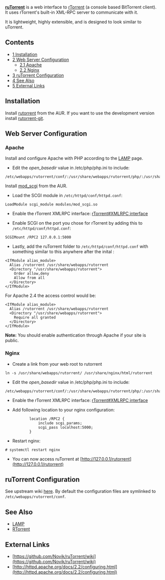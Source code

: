**[ruTorrent](https://github.com/Novik/ruTorrent)** is a web interface to [rTorrent](/index.php/RTorrent "RTorrent") (a console based BitTorrent client). It uses rTorrent's built-in XML-RPC server to communicate with it.

It is lightweight, highly extensible, and is designed to look similar to uTorrent.

## Contents

*   [1 Installation](#Installation)
*   [2 Web Server Configuration](#Web_Server_Configuration)
    *   [2.1 Apache](#Apache)
    *   [2.2 Nginx](#Nginx)
*   [3 ruTorrent Configuration](#ruTorrent_Configuration)
*   [4 See Also](#See_Also)
*   [5 External Links](#External_Links)

## Installation

Install [rutorrent](https://aur.archlinux.org/packages/rutorrent/) from the AUR. If you want to use the development version install [rutorrent-git](https://aur.archlinux.org/packages/rutorrent-git/).

## Web Server Configuration

### Apache

Install and configure Apache with PHP according to the [LAMP](/index.php/LAMP "LAMP") page.

*   Edit the *open_basedir* value in /etc/php/php.ini to include:

```
/etc/webapps/rutorrent/conf/:/usr/share/webapps/rutorrent/php/:/usr/share/webapps/rutorrent/

```

Install [mod_scgi](https://aur.archlinux.org/packages/mod_scgi/) from the AUR.

*   Load the SCGI module in `/etc/httpd/conf/httpd.conf`:

```
LoadModule scgi_module modules/mod_scgi.so

```

*   Enable the rTorrent XMLRPC interface: [rTorrent#XMLRPC interface](/index.php/RTorrent#XMLRPC_interface "RTorrent")

*   Enable SCGI on the port you chose for rTorrent by adding this to `/etc/httpd/conf/httpd.conf`:

```
SCGIMount /RPC2 127.0.0.1:5000

```

*   Lastly, add the ruTorrent folder to `/etc/httpd/conf/httpd.conf` with something similar to this anywhere after the inital *</Directory>*:

```
<IfModule alias_module>
  Alias /rutorrent /usr/share/webapps/rutorrent
  <Directory "/usr/share/webapps/rutorrent">
    Order allow,deny
    Allow from all
  </Directory>
</IfModule>

```

For Apache 2.4 the access control would be:

```
<IfModule alias_module>
  Alias /rutorrent /usr/share/webapps/rutorrent
  <Directory "/usr/share/webapps/rutorrent">
    Require all granted
  </Directory>
</IfModule>

```

**Note:** You should enable authentication through Apache if your site is public.

### Nginx

*   Create a link from your web root to rutorrent

```
ln -s /usr/share/webapps/rutorrent/ /usr/share/nginx/html/rutorrent

```

*   Edit the *open_basedir* value in /etc/php/php.ini to include:

```
/etc/webapps/rutorrent/conf/:/usr/share/webapps/rutorrent/php/:/usr/share/webapps/rutorrent/

```

*   Enable the rTorrent XMLRPC interface: [rTorrent#XMLRPC interface](/index.php/RTorrent#XMLRPC_interface "RTorrent")

*   Add following location to your nginx configuration:

```
           location /RPC2 {
               include scgi_params;
               scgi_pass localhost:5000;
           }

```

*   Restart nginx:

```
# systemctl restart nginx

```

*   You can now access ruTorrent at [http://127.0.0.1/rutorrent](http://127.0.0.1/rutorrent)

## ruTorrent Configuration

See upstream wiki [here](https://github.com/Novik/ruTorrent/wiki/Config). By default the configuration files are symlinked to `/etc/webapps/rutorrent/conf`.

## See Also

*   [LAMP](/index.php/LAMP "LAMP")
*   [RTorrent](/index.php/RTorrent "RTorrent")

## External Links

*   [https://github.com/Novik/ruTorrent/wiki](https://github.com/Novik/ruTorrent/wiki)
*   [http://httpd.apache.org/docs/2.2/configuring.html](http://httpd.apache.org/docs/2.2/configuring.html)